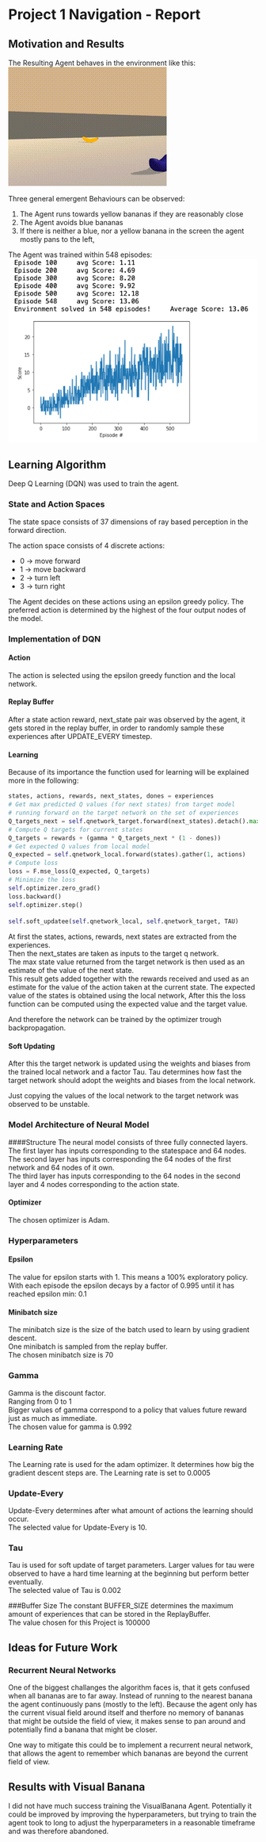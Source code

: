# Project 1 Navigation - Report

## Motivation and Results

The Resulting Agent behaves in the environment like this:<br>
![image info](./drawables/trained_agent-2.gif)

Three general emergent Behaviours can be observed:

1. The Agent runs towards yellow bananas if they are reasonably close
2. The Agent avoids blue bananas
3. If there is neither a blue, nor a yellow banana in the screen the agent mostly pans to the left‚

The Agent was trained within 548 episodes: <br>
![image info](./drawables/training.png)

## Learning Algorithm

Deep Q Learning (DQN) was used to train the agent.

### State and Action Spaces

The state space consists of 37 dimensions of ray based perception in the forward direction.

The action space consists of 4 discrete actions:

- 0 -> move forward
- 1 -> move backward
- 2 -> turn left
- 3 -> turn right

The Agent decides on these actions using an epsilon greedy policy. The preferred action is determined by the highest of
the four output nodes of the model.

### Implementation of DQN


#### Action
The action is selected using the epsilon greedy function and the local network.

#### Replay Buffer
After a state action reward, next_state pair was observed by the agent, it gets stored in the replay buffer, in order to randomly sample these experiences after UPDATE_EVERY timestep.


#### Learning

Because of its importance the function used for learning will be explained more in the following:

```python
states, actions, rewards, next_states, dones = experiences
# Get max predicted Q values (for next states) from target model
# running forward on the target network on the set of experiences
Q_targets_next = self.qnetwork_target.forward(next_states).detach().max(1)[0].unsqueeze(1)
# Compute Q targets for current states
Q_targets = rewards + (gamma * Q_targets_next * (1 - dones))
# Get expected Q values from local model
Q_expected = self.qnetwork_local.forward(states).gather(1, actions)
# Compute loss
loss = F.mse_loss(Q_expected, Q_targets)
# Minimize the loss
self.optimizer.zero_grad()
loss.backward()
self.optimizer.step()

self.soft_updatee(self.qnetwork_local, self.qnetwork_target, TAU)
```
At first the states, actions, rewards, next states are extracted from the experiences.<br>
Then the next_states are taken as inputs to the target q network.<br>
The max state value returned from the target network is then used as an estimate of the value of the next state.<br>
This result gets added together with the rewards received and used as an estimate for the value of the action taken at the current state.
The expected value of the states is obtained using the local network,
After this the loss function can be computed using the expected value and the target value.

And therefore the network can be trained by the optimizer trough backpropagation.

#### Soft Updating

After this the target network is updated using the weights and biases from the trained local network and a factor Tau.
Tau determines how fast the target network should adopt the weights and biases from the local network.

Just copying the values of the local network to the target network was observed to be unstable.

### Model Architecture of Neural Model

####Structure
The neural model consists of three fully connected layers. <br>
The first layer has inputs corresponding to the statespace and 64 nodes.<br>
The second layer has inputs corresponding the 64 nodes of the first network and 64 nodes of it own.<br>
The third layer has inputs corresponding to the 64 nodes in the second layer and 4 nodes corresponding to the action state.

#### Optimizer
The chosen optimizer is Adam.
### Hyperparameters

#### Epsilon
The value for epsilon starts with 1.
This means a 100% exploratory policy.
With each episode the epsilon decays by a factor of 0.995 until it has reached epsilon min: 0.1

#### Minibatch size
The minibatch size is the size of the batch used to learn by using gradient descent. <br>
One minibatch is sampled from the replay buffer.<br>
The chosen minibatch size is 70

### Gamma
Gamma is the discount factor.<br>
Ranging from 0 to 1 <br>
Bigger values of gamma correspond to a policy that values future reward just as much as immediate.<br>
The chosen value for gamma is 0.992

### Learning Rate
The Learning rate is used for the adam optimizer.
It determines how big the gradient descent steps are.
The Learning rate is set to 0.0005

### Update-Every
Update-Every determines after what amount of actions the learning should occur.<br>
The selected value for Update-Every is 10.

### Tau
Tau is used for soft update of target parameters.
Larger values for tau were observed to have a hard time learning at the beginning but perform better eventually.<br>
The selected value of Tau is 0.002

###Buffer Size
The constant BUFFER_SIZE determines the maximum amount of experiences that can be stored in the ReplayBuffer. <br>
The value chosen for this Project is 100000

## Ideas for Future Work

### Recurrent Neural Networks

One of the biggest challanges the algorithm faces is, that it gets confused when all bananas are to far away. Instead of
running to the nearest banana the agent continuously pans (mostly to the left). Because the agent only has the current
visual field around itself and therfore no memory of bananas that might be outside the field of view, it makes sense to
pan around and potentially find a banana that might be closer.

One way to mitigate this could be to implement a recurrent neural network, that allows the agent to remember which
bananas are beyond the current field of view.

## Results with Visual Banana

I did not have much success training the VisualBanana Agent. Potentially it could be improved by improving the
hyperparameters, but trying to train the agent took to long to adjust the hyperparameters in a reasonable timeframe and
was therefore abandoned.

